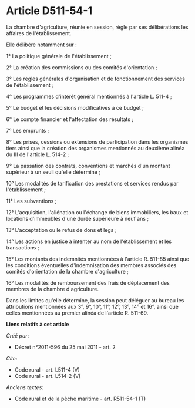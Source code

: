 # Article D511-54-1

La chambre d'agriculture, réunie en session, règle par ses délibérations les affaires de l'établissement. 

Elle délibère notamment sur : 

1° La politique générale de l'établissement ; 

2° La création des commissions ou des comités d'orientation ; 

3° Les règles générales d'organisation et de fonctionnement des services de l'établissement ; 

4° Les programmes d'intérêt général mentionnés à l'article L. 511-4 ; 

5° Le budget et les décisions modificatives à ce budget ; 

6° Le compte financier et l'affectation des résultats ; 

7° Les emprunts ; 

8° Les prises, cessions ou extensions de participation dans les organismes tiers ainsi que la création des organismes
mentionnés au deuxième alinéa du III de l'article L. 514-2 ; 

9° La passation des contrats, conventions et marchés d'un montant supérieur à un seuil qu'elle détermine ; 

10° Les modalités de tarification des prestations et services rendus par l'établissement ; 

11° Les subventions ; 

12° L'acquisition, l'aliénation ou l'échange de biens immobiliers, les baux et locations d'immeubles d'une durée supérieure à
neuf ans ; 

13° L'acceptation ou le refus de dons et legs ; 

14° Les actions en justice à intenter au nom de l'établissement et les transactions ; 

15° Les montants des indemnités mentionnées à l'article R. 511-85 ainsi que les conditions éventuelles d'indemnisation des
membres associés des comités d'orientation de la chambre d'agriculture ; 

16° Les modalités de remboursement des frais de déplacement des membres de la chambre d'agriculture. 

Dans les limites qu'elle détermine, la session peut déléguer au bureau les attributions mentionnées aux 3°, 9°, 10°, 11°,
12°, 13°, 14° et 16°, ainsi que celles mentionnées au premier alinéa de l'article R. 511-69.

**Liens relatifs à cet article**

_Créé par_:

  - Décret n°2011-596 du 25 mai 2011 - art. 2

_Cite_:

  - Code rural - art. L511-4 (V)
  - Code rural - art. L514-2 (V)

_Anciens textes_:

  - Code rural et de la pêche maritime - art. R511-54-1 (T)
